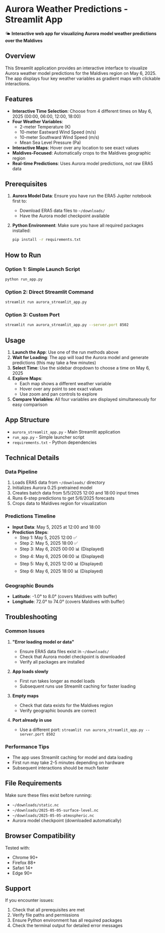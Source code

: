 # Aurora Weather Predictions - Streamlit App

🌤️ **Interactive web app for visualizing Aurora model weather predictions over the Maldives**

## Overview

This Streamlit application provides an interactive interface to visualize Aurora weather model predictions for the Maldives region on May 6, 2025. The app displays four key weather variables as gradient maps with clickable interactions.

## Features

- **Interactive Time Selection**: Choose from 4 different times on May 6, 2025 (00:00, 06:00, 12:00, 18:00)
- **Four Weather Variables**:
  - 2-meter Temperature (K)
  - 10-meter Eastward Wind Speed (m/s)
  - 10-meter Southward Wind Speed (m/s)
  - Mean Sea Level Pressure (Pa)
- **Interactive Maps**: Hover over any location to see exact values
- **Maldives-Focused**: Automatically crops to the Maldives geographic region
- **Real-time Predictions**: Uses Aurora model predictions, not raw ERA5 data

## Prerequisites

1. **Aurora Model Data**: Ensure you have run the ERA5 Jupiter notebook first to:
   - Download ERA5 data files to `~/downloads/`
   - Have the Aurora model checkpoint available

2. **Python Environment**: Make sure you have all required packages installed:
   ```bash
   pip install -r requirements.txt
   ```

## How to Run

### Option 1: Simple Launch Script
```bash
python run_app.py
```

### Option 2: Direct Streamlit Command
```bash
streamlit run aurora_streamlit_app.py
```

### Option 3: Custom Port
```bash
streamlit run aurora_streamlit_app.py --server.port 8502
```

## Usage

1. **Launch the App**: Use one of the run methods above
2. **Wait for Loading**: The app will load the Aurora model and generate predictions (this may take a few minutes)
3. **Select Time**: Use the sidebar dropdown to choose a time on May 6, 2025
4. **Explore Maps**: 
   - Each map shows a different weather variable
   - Hover over any point to see exact values
   - Use zoom and pan controls to explore
5. **Compare Variables**: All four variables are displayed simultaneously for easy comparison

## App Structure

- `aurora_streamlit_app.py` - Main Streamlit application
- `run_app.py` - Simple launcher script
- `requirements.txt` - Python dependencies

## Technical Details

### Data Pipeline
1. Loads ERA5 data from `~/downloads/` directory
2. Initializes Aurora 0.25 pretrained model
3. Creates batch data from 5/5/2025 12:00 and 18:00 input times
4. Runs 6-step predictions to get 5/6/2025 forecasts
5. Crops data to Maldives region for visualization

### Predictions Timeline
- **Input Data**: May 5, 2025 at 12:00 and 18:00
- **Prediction Steps**:
  - Step 1: May 5, 2025 12:00 ✅
  - Step 2: May 5, 2025 18:00 ✅  
  - Step 3: May 6, 2025 00:00 📊 (Displayed)
  - Step 4: May 6, 2025 06:00 📊 (Displayed)
  - Step 5: May 6, 2025 12:00 📊 (Displayed)
  - Step 6: May 6, 2025 18:00 📊 (Displayed)

### Geographic Bounds
- **Latitude**: -1.0° to 8.0° (covers Maldives with buffer)
- **Longitude**: 72.0° to 74.0° (covers Maldives with buffer)

## Troubleshooting

### Common Issues

1. **"Error loading model or data"**
   - Ensure ERA5 data files exist in `~/downloads/`
   - Check that Aurora model checkpoint is downloaded
   - Verify all packages are installed

2. **App loads slowly**
   - First run takes longer as model loads
   - Subsequent runs use Streamlit caching for faster loading

3. **Empty maps**
   - Check that data exists for the Maldives region
   - Verify geographic bounds are correct

4. **Port already in use**
   - Use a different port: `streamlit run aurora_streamlit_app.py --server.port 8502`

### Performance Tips

- The app uses Streamlit caching for model and data loading
- First run may take 2-5 minutes depending on hardware
- Subsequent interactions should be much faster

## File Requirements

Make sure these files exist before running:
- `~/downloads/static.nc`
- `~/downloads/2025-05-05-surface-level.nc`  
- `~/downloads/2025-05-05-atmospheric.nc`
- Aurora model checkpoint (downloaded automatically)

## Browser Compatibility

Tested with:
- Chrome 90+
- Firefox 88+
- Safari 14+
- Edge 90+

## Support

If you encounter issues:
1. Check that all prerequisites are met
2. Verify file paths and permissions
3. Ensure Python environment has all required packages
4. Check the terminal output for detailed error messages 